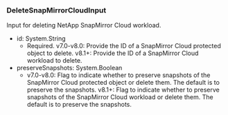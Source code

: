 ### DeleteSnapMirrorCloudInput
Input for deleting NetApp SnapMirror Cloud workload.

- id: System.String
  - Required. v7.0-v8.0: Provide the ID of a SnapMirror Cloud protected object to delete.
      v8.1+: Provide the ID of a SnapMirror Cloud workload to delete.
- preserveSnapshots: System.Boolean
  - v7.0-v8.0: Flag to indicate whether to preserve snapshots of the SnapMirror Cloud protected object or delete them. The default is to preserve the snapshots.
      v8.1+: Flag to indicate whether to preserve snapshots of the SnapMirror Cloud workload or delete them. The default is to preserve the snapshots.
